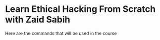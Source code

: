 # Learn Ethical Hacking From Scratch with Zaid Sabih
Here are the commands that will be used in the course
